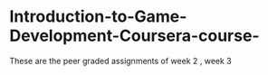 # Introduction-to-Game-Development-Coursera-course-
These are the peer graded assignments of week 2 , week 3
